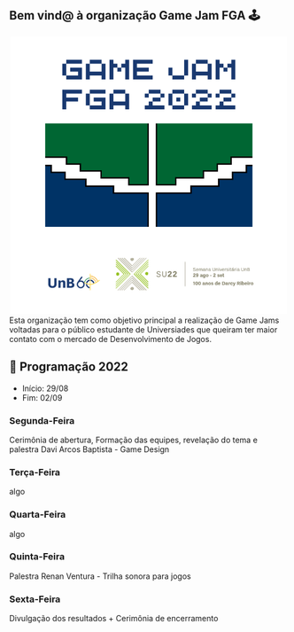 ## Bem vind@ à organização Game Jam FGA 🕹️

<div align='center'>
  <img src='https://raw.githubusercontent.com/GameJamFGA-UnB/.github/main/assets/images/UnJAM.png' alt='Logo da Game Jam 2022'>
</div>
Esta organização tem como objetivo principal a realização de Game Jams voltadas para o público estudante de Universiades que queiram ter maior contato com o mercado de Desenvolvimento de Jogos.

## 📆 Programação 2022
- Início: 29/08
- Fim: 02/09

### Segunda-Feira
Cerimônia de abertura, Formação das equipes, revelação do tema e palestra Davi Arcos Baptista - Game Design
### Terça-Feira
algo
### Quarta-Feira
algo
### Quinta-Feira
Palestra Renan Ventura - Trilha sonora para jogos
### Sexta-Feira
Divulgação dos resultados + Cerimônia de encerramento
